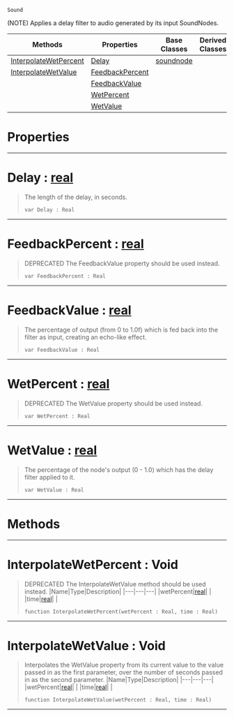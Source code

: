  `Sound`

(NOTE) Applies a delay filter to audio generated by its input SoundNodes.

|Methods|Properties|Base Classes|Derived Classes|
|---|---|---|---|
|[ InterpolateWetPercent](https://plasmaengine.github.io/PlasmaDocs/Plasma1/C++/code_reference/class_reference/delaynode.markdown#interpolatewetpercent-vo)|[ Delay](https://plasmaengine.github.io/PlasmaDocs/Plasma1/C++/code_reference/class_reference/delaynode.markdown#delay-plasma-engine-docume)|[soundnode](https://plasmaengine.github.io/PlasmaDocs/Plasma1/C++/code_reference/class_reference/soundnode.markdown)| |
|[ InterpolateWetValue](https://plasmaengine.github.io/PlasmaDocs/Plasma1/C++/code_reference/class_reference/delaynode.markdown#interpolatewetvalue-void)|[ FeedbackPercent](https://plasmaengine.github.io/PlasmaDocs/Plasma1/C++/code_reference/class_reference/delaynode.markdown#feedbackpercent-plasma-eng)| | |
| |[ FeedbackValue](https://plasmaengine.github.io/PlasmaDocs/Plasma1/C++/code_reference/class_reference/delaynode.markdown#feedbackvalue-plasma-engin)| | |
| |[ WetPercent](https://plasmaengine.github.io/PlasmaDocs/Plasma1/C++/code_reference/class_reference/delaynode.markdown#wetpercent-plasma-engine-d)| | |
| |[ WetValue](https://plasmaengine.github.io/PlasmaDocs/Plasma1/C++/code_reference/class_reference/delaynode.markdown#wetvalue-plasma-engine-doc)| | |


 #  Properties


---  
 #  Delay : [real](https://plasmaengine.github.io/PlasmaDocs/Plasma1/C++/code_reference/lightning_base_types/real.markdown)

> The length of the delay, in seconds.
> ``` lang=cpp, name=Lightning
> var Delay : Real


---  
 #  FeedbackPercent : [real](https://plasmaengine.github.io/PlasmaDocs/Plasma1/C++/code_reference/lightning_base_types/real.markdown)

> DEPRECATED The FeedbackValue property should be used instead.
> ``` lang=cpp, name=Lightning
> var FeedbackPercent : Real


---  
 #  FeedbackValue : [real](https://plasmaengine.github.io/PlasmaDocs/Plasma1/C++/code_reference/lightning_base_types/real.markdown)

> The percentage of output (from 0 to 1.0f) which is fed back into the filter as input, creating an echo-like effect.
> ``` lang=cpp, name=Lightning
> var FeedbackValue : Real


---  
 #  WetPercent : [real](https://plasmaengine.github.io/PlasmaDocs/Plasma1/C++/code_reference/lightning_base_types/real.markdown)

> DEPRECATED The WetValue property should be used instead.
> ``` lang=cpp, name=Lightning
> var WetPercent : Real


---  
 #  WetValue : [real](https://plasmaengine.github.io/PlasmaDocs/Plasma1/C++/code_reference/lightning_base_types/real.markdown)

> The percentage of the node's output (0 - 1.0) which has the delay filter applied to it.
> ``` lang=cpp, name=Lightning
> var WetValue : Real


---  
 #  Methods


---  
 #  InterpolateWetPercent : Void

> DEPRECATED The InterpolateWetValue method should be used instead.
> |Name|Type|Description|
> |---|---|---|
> |wetPercent|[real](https://plasmaengine.github.io/PlasmaDocs/Plasma1/C++/code_reference/lightning_base_types/real.markdown)| |
> |time|[real](https://plasmaengine.github.io/PlasmaDocs/Plasma1/C++/code_reference/lightning_base_types/real.markdown)| |
> ``` lang=cpp, name=Lightning
> function InterpolateWetPercent(wetPercent : Real, time : Real)
> ``` 


---  
 #  InterpolateWetValue : Void

> Interpolates the WetValue property from its current value to the value passed in as the first parameter, over the number of seconds passed in as the second parameter.
> |Name|Type|Description|
> |---|---|---|
> |wetPercent|[real](https://plasmaengine.github.io/PlasmaDocs/Plasma1/C++/code_reference/lightning_base_types/real.markdown)| |
> |time|[real](https://plasmaengine.github.io/PlasmaDocs/Plasma1/C++/code_reference/lightning_base_types/real.markdown)| |
> ``` lang=cpp, name=Lightning
> function InterpolateWetValue(wetPercent : Real, time : Real)
> ``` 


---  
 

 